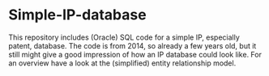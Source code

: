 # Simple-IP-database

This repository includes (Oracle) SQL code for a simple IP, especially patent, database.
The code is from 2014, so already a few years old, but it still might give a good impression of how an IP database could look like.
For an overview have a look at the (simplified) entity relationship model.

